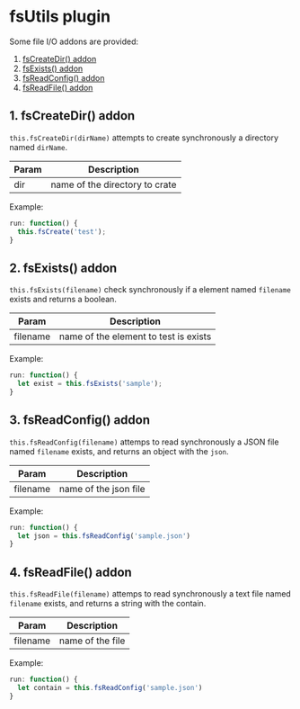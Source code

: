 # fsUtils plugin

Some file I/O addons are provided:

1. [fsCreateDir() addon](#fsCreateDir)
1. [fsExists() addon](#fsExists)
1. [fsReadConfig() addon](#fsReadConfig)
1. [fsReadFile() addon](#fsReadFile)

## <a name="fsCreateDir"></a>1. fsCreateDir() addon

`this.fsCreateDir(dirName)` attempts to create synchronously a directory named `dirName`.

| Param | Description |
| --- | --- |
| dir | name of the directory to crate |

Example:

```javascript
run: function() {
  this.fsCreate('test');
}
```

## <a name="fsExists"></a>2. fsExists() addon

`this.fsExists(filename)` check synchronously if a element named `filename` exists and returns a boolean.

| Param | Description |
| --- | --- |
| filename | name of the element to test is exists |

Example:

```javascript
run: function() {
  let exist = this.fsExists('sample');
}
```

## <a name="fsReadConfig"></a>3. fsReadConfig() addon

`this.fsReadConfig(filename)` attemps to read synchronously a JSON file named `filename` exists, and returns an object with the `json`.

| Param | Description |
| --- | --- |
| filename | name of the json file |

Example:

```javascript
run: function() {
  let json = this.fsReadConfig('sample.json')
}
```

## <a name="fsReadFile"></a>4. fsReadFile() addon

`this.fsReadFile(filename)` attemps to read synchronously a text file named `filename` exists, and returns a string with the contain.

| Param | Description |
| --- | --- |
| filename | name of the file |

Example:

```javascript
run: function() {
  let contain = this.fsReadConfig('sample.json')
}
```

